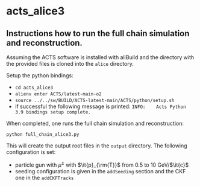 # acts_alice3

## Instructions how to run the full chain simulation and reconstruction.

Assuming the ACTS software is installed with aliBuild and the directory with the provided files is cloned into the `alice` directory.

Setup the python bindings: 
* ```cd acts_alice3```
* ```alienv enter ACTS/latest-main-o2```
* ```source ../../sw/BUILD/ACTS-latest-main/ACTS/python/setup.sh```
* if successful the following message is printed: `INFO:    Acts Python 3.9 bindings setup complete.`

When completed, one runs the full chain simulation and reconstruction:
```
python full_chain_alice3.py
```

This will create the output root files in the `output` directory.
The following configuration is set:
* particle gun with $\mu^{\pm}$ with $\it{p}_{\rm{T}}$ from 0.5 to 10 GeV/$\it{c}$
* seeding configuration is given in the `addSeeding` section and the CKF one in the `addCKFTracks`